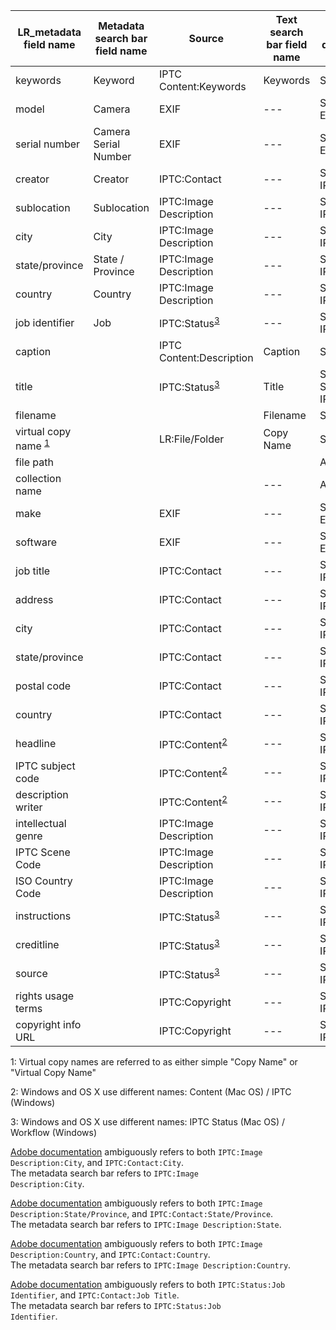 
|LR_metadata field name| Metadata search bar field name | Source | Text search bar field name | Text search dropdown subset | Smart collection field name|
|---|---|---|---|---|---|
|keywords|Keyword|IPTC Content:Keywords|Keywords|Self < ASF|Keywords|
|model|Camera|EXIF|---|Searchable EXIF|Camera|
|serial number|Camera Serial Number|EXIF|---|Searchable EXIF|Camera Serial Number|
|creator|Creator|IPTC:Contact|---|Searchable IPTC|Creator|
|sublocation|Sublocation|IPTC:Image Description|---|Searchable IPTC|Sublocation|
|city|City|IPTC:Image Description|---|Searchable IPTC|City|
|state/province|State / Province|IPTC:Image Description|---|Searchable IPTC|State / Province|
|country|Country|IPTC:Image Description|---|Searchable IPTC|Country|
|job identifier|Job|IPTC:Status<sup>[3](#myfootnote3)</sup>|---|Searchable IPTC|Job|
|caption||IPTC Content:Description|Caption|Self < ASF|Caption|
|title||IPTC:Status<sup>[3](#myfootnote3)</sup>|Title|Self < SM, Searchable IPTC|Title|
|filename|||Filename|Self|Filename|
|virtual copy name <sup>[1](#myfootnote1)</sup>||LR:File/Folder|Copy Name|Self < ASF|Copy Name|
|file path||||ASF|~Folder|
|collection name|||---|ASF|Collection|
|make||EXIF|---|Searchable EXIF|---|
|software||EXIF|---|Searchable EXIF|---|
|job title||IPTC:Contact|---|Searchable IPTC|---|
|address||IPTC:Contact|---|Searchable IPTC|---|
|city||IPTC:Contact|---|Searchable IPTC|---|
|state/province||IPTC:Contact|---|Searchable IPTC|---|
|postal code||IPTC:Contact|---|Searchable IPTC|---|
|country||IPTC:Contact|---|Searchable IPTC|---|
|headline||IPTC:Content<sup>[2](#myfootnote2)</sup>|---|Searchable IPTC|---|
|IPTC subject code||IPTC:Content<sup>[2](#myfootnote2)</sup>|---|Searchable IPTC|---|
|description writer||IPTC:Content<sup>[2](#myfootnote2)</sup>|---|Searchable IPTC|---|
|intellectual genre||IPTC:Image Description|---|Searchable IPTC|---|
|IPTC Scene Code||IPTC:Image Description|---|Searchable IPTC|---|
|ISO Country Code||IPTC:Image Description|---|Searchable IPTC|---|
|instructions||IPTC:Status<sup>[3](#myfootnote3)</sup>|---|Searchable IPTC|---|
|creditline||IPTC:Status<sup>[3](#myfootnote3)</sup>|---|Searchable IPTC|---|
|source||IPTC:Status<sup>[3](#myfootnote3)</sup>|---|Searchable IPTC|---|
|rights usage terms||IPTC:Copyright|---|Searchable IPTC|---|
|copyright info URL||IPTC:Copyright|---|Searchable IPTC|---|

<a name="myfootnote1">1</a>: Virtual copy names are referred to as either simple "Copy Name" or "Virtual Copy Name"

<a name="myfootnote2">2</a>: Windows and OS X use different names: Content (Mac OS) / IPTC (Windows)

<a name="myfootnote3">3</a>: Windows and OS X use different names: IPTC Status (Mac OS) / Workflow (Windows)

<a href="https://helpx.adobe.com/lightroom/help/finding-photos-catalog.html">Adobe documentation</a> ambiguously refers to both <code>IPTC:Image Description:City</code>, and <code>IPTC:Contact:City</code>.<br/>The metadata search bar refers to <code>IPTC:Image Description:City</code>.

<a href="https://helpx.adobe.com/lightroom/help/finding-photos-catalog.html">Adobe documentation</a> ambiguously refers to both <code>IPTC:Image Description:State/Province</code>, and <code>IPTC:Contact:State/Province</code>. <br/>The metadata search bar refers to <code>IPTC:Image Description:State</code>.

<a href="https://helpx.adobe.com/lightroom/help/finding-photos-catalog.html">Adobe documentation</a> ambiguously refers to both <code>IPTC:Image Description:Country</code>, and <code>IPTC:Contact:Country</code>.<br/>The metadata search bar refers to <code>IPTC:Image Description:Country</code>.

<a href="https://helpx.adobe.com/lightroom/help/finding-photos-catalog.html">Adobe documentation</a> ambiguously refers to both <code>IPTC:Status:Job Identifier</code>, and <code>IPTC:Contact:Job Title</code>.<br/>The metadata search bar refers to <code>IPTC:Status:Job Identifier</code>.
